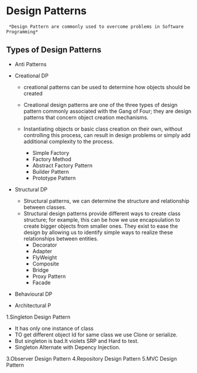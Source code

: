 # Design Patterns
	 *Design Pattern are commonly used to overcome problems in Software Programming*

## Types of Design Patterns
- Anti Patterns
- Creational DP
	- creational patterns can be used to determine how objects should be created
	- Creational design patterns are one of the three types of design pattern commonly associated with the Gang of Four; they are design patterns that concern object creation mechanisms.

	- Instantiating objects or basic class creation on their own, without controlling this process, can result in design problems or simply add additional complexity to the process.
		- Simple Factory
		- Factory Method
		- Abstract Factory Pattern
		- Builder Pattern
		- Prototype Pattern

- Structural DP
	- Structural patterns, we can determine the structure and relationship between classes.
	- Structural design patterns provide different ways to create class structure; for example, this can be how we use encapsulation to create bigger objects from smaller ones. They exist to ease the design by allowing us to identify simple ways to realize these relationships between entities.
		- Decorator
		- Adapter
		- FlyWeight
		- Composite
		- Bridge
		- Proxy Pattern
		- Facade 

- Behavioural DP
- Architectural P


 1.Singleton Design Pattern
 - It has only one instance of class
 - TO get different object Id for same class we use Clone or serialize.
 - But singleton is bad.It violets SRP and Hard to test.
 - Singleton Alternate with Depency Injection.
 
 
 3.Observer Design Pattern
 4.Repository Design Pattern
 5.MVC Design Pattern
	